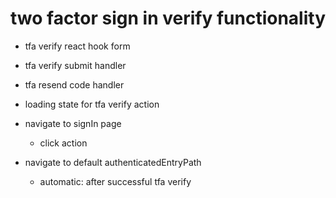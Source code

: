 # two factor sign in verify functionality

- tfa verify react hook form

- tfa verify submit handler

- tfa resend code handler

- loading state for tfa verify action

- navigate to signIn page
  - click action

- navigate to default authenticatedEntryPath
  - automatic: after successful tfa verify
